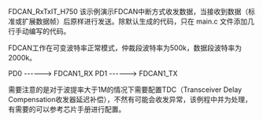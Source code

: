 FDCAN_RxTxIT_H750
该示例演示FDCAN中断方式收发数据，当接收到数据（标准或扩展数据帧）后原样进行发送。除默认生成的代码，只在 main.c 文件添加几行手动编写的代码。

FDCAN工作在可变波特率正常模式，仲裁段波特率为500k，数据段波特率为2000k。

PD0 ------> FDCAN1_RX
PD1 ------> FDCAN1_TX

需要注意的是对于波提率大于1M的情况下需要配置TDC（Transceiver Delay Compensation收发器延迟补偿），不然有可能会收发异常，该例程中并为处理，有需要的可以参考芯片手册进行配置。
